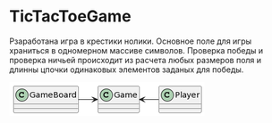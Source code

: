 # TicTacToeGame
Рзаработана игра в крестики нолики.
Основное поле для игры храниться в одномерном массиве символов. Проверка победы и проверка ничьей происходит из расчета любых размеров поля и длинны цпочки одинаковых элементов заданых для победы.

![Иллюстрация к проекту](https://github.com/Stepan255/TicTacToeGame/blob/master/img.png)
